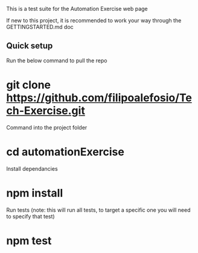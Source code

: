 This is a test suite for the Automation Exercise web page

If new to this project, it is recommended to work your way through the GETTINGSTARTED.md doc 


## Quick setup ##

Run the below command to pull the repo

# git clone https://github.com/filipoalefosio/Tech-Exercise.git

Command into the project folder

# cd automationExercise

Install dependancies

# npm install 

Run tests (note: this will run all tests, to target a specific one you will need to specify that test) 

# npm test
